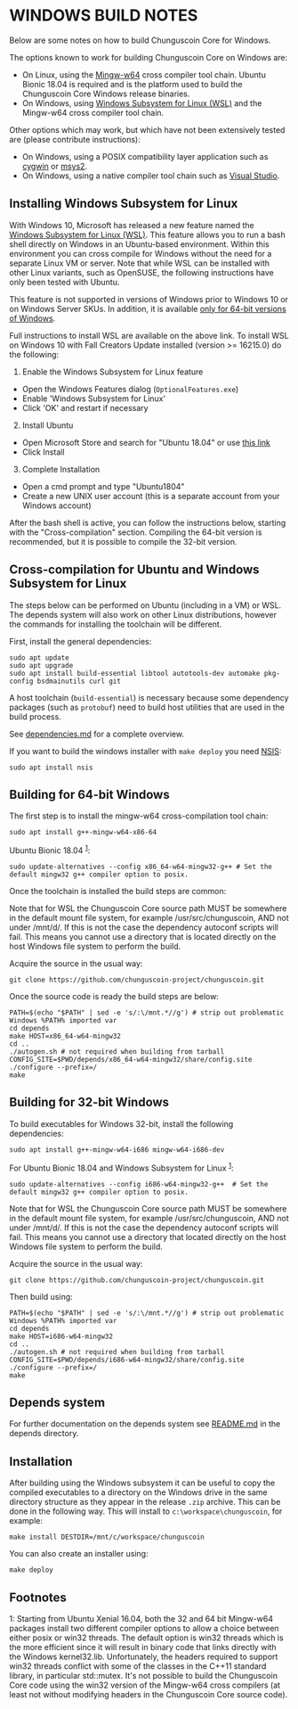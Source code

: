 WINDOWS BUILD NOTES
====================

Below are some notes on how to build Chunguscoin Core for Windows.

The options known to work for building Chunguscoin Core on Windows are:

* On Linux, using the [Mingw-w64](https://mingw-w64.org/doku.php) cross compiler tool chain. Ubuntu Bionic 18.04 is required
and is the platform used to build the Chunguscoin Core Windows release binaries.
* On Windows, using [Windows
Subsystem for Linux (WSL)](https://msdn.microsoft.com/commandline/wsl/about) and the Mingw-w64 cross compiler tool chain.

Other options which may work, but which have not been extensively tested are (please contribute instructions):

* On Windows, using a POSIX compatibility layer application such as [cygwin](http://www.cygwin.com/) or [msys2](http://www.msys2.org/).
* On Windows, using a native compiler tool chain such as [Visual Studio](https://www.visualstudio.com).

Installing Windows Subsystem for Linux
---------------------------------------

With Windows 10, Microsoft has released a new feature named the [Windows
Subsystem for Linux (WSL)](https://msdn.microsoft.com/commandline/wsl/about). This
feature allows you to run a bash shell directly on Windows in an Ubuntu-based
environment. Within this environment you can cross compile for Windows without
the need for a separate Linux VM or server. Note that while WSL can be installed with
other Linux variants, such as OpenSUSE, the following instructions have only been
tested with Ubuntu.

This feature is not supported in versions of Windows prior to Windows 10 or on
Windows Server SKUs. In addition, it is available [only for 64-bit versions of
Windows](https://msdn.microsoft.com/en-us/commandline/wsl/install_guide).

Full instructions to install WSL are available on the above link.
To install WSL on Windows 10 with Fall Creators Update installed (version >= 16215.0) do the following:

1. Enable the Windows Subsystem for Linux feature
  * Open the Windows Features dialog (`OptionalFeatures.exe`)
  * Enable 'Windows Subsystem for Linux'
  * Click 'OK' and restart if necessary
2. Install Ubuntu
  * Open Microsoft Store and search for "Ubuntu 18.04" or use [this link](https://www.microsoft.com/store/productId/9N9TNGVNDL3Q)
  * Click Install
3. Complete Installation
  * Open a cmd prompt and type "Ubuntu1804"
  * Create a new UNIX user account (this is a separate account from your Windows account)

After the bash shell is active, you can follow the instructions below, starting
with the "Cross-compilation" section. Compiling the 64-bit version is
recommended, but it is possible to compile the 32-bit version.

Cross-compilation for Ubuntu and Windows Subsystem for Linux
------------------------------------------------------------

The steps below can be performed on Ubuntu (including in a VM) or WSL. The depends system
will also work on other Linux distributions, however the commands for
installing the toolchain will be different.

First, install the general dependencies:

    sudo apt update
    sudo apt upgrade
    sudo apt install build-essential libtool autotools-dev automake pkg-config bsdmainutils curl git

A host toolchain (`build-essential`) is necessary because some dependency
packages (such as `protobuf`) need to build host utilities that are used in the
build process.

See [dependencies.md](dependencies.md) for a complete overview.

If you want to build the windows installer with `make deploy` you need [NSIS](https://nsis.sourceforge.io/Main_Page):

    sudo apt install nsis

## Building for 64-bit Windows

The first step is to install the mingw-w64 cross-compilation tool chain:

    sudo apt install g++-mingw-w64-x86-64

Ubuntu Bionic 18.04 <sup>[1](#footnote1)</sup>:

    sudo update-alternatives --config x86_64-w64-mingw32-g++ # Set the default mingw32 g++ compiler option to posix.

Once the toolchain is installed the build steps are common:

Note that for WSL the Chunguscoin Core source path MUST be somewhere in the default mount file system, for
example /usr/src/chunguscoin, AND not under /mnt/d/. If this is not the case the dependency autoconf scripts will fail.
This means you cannot use a directory that is located directly on the host Windows file system to perform the build.

Acquire the source in the usual way:

    git clone https://github.com/chunguscoin-project/chunguscoin.git

Once the source code is ready the build steps are below:

    PATH=$(echo "$PATH" | sed -e 's/:\/mnt.*//g') # strip out problematic Windows %PATH% imported var
    cd depends
    make HOST=x86_64-w64-mingw32
    cd ..
    ./autogen.sh # not required when building from tarball
    CONFIG_SITE=$PWD/depends/x86_64-w64-mingw32/share/config.site ./configure --prefix=/
    make

## Building for 32-bit Windows

To build executables for Windows 32-bit, install the following dependencies:

    sudo apt install g++-mingw-w64-i686 mingw-w64-i686-dev

For Ubuntu Bionic 18.04 and Windows Subsystem for Linux <sup>[1](#footnote1)</sup>:

    sudo update-alternatives --config i686-w64-mingw32-g++  # Set the default mingw32 g++ compiler option to posix.

Note that for WSL the Chunguscoin Core source path MUST be somewhere in the default mount file system, for
example /usr/src/chunguscoin, AND not under /mnt/d/. If this is not the case the dependency autoconf scripts will fail.
This means you cannot use a directory that located directly on the host Windows file system to perform the build.

Acquire the source in the usual way:

    git clone https://github.com/chunguscoin-project/chunguscoin.git

Then build using:

    PATH=$(echo "$PATH" | sed -e 's/:\/mnt.*//g') # strip out problematic Windows %PATH% imported var
    cd depends
    make HOST=i686-w64-mingw32
    cd ..
    ./autogen.sh # not required when building from tarball
    CONFIG_SITE=$PWD/depends/i686-w64-mingw32/share/config.site ./configure --prefix=/
    make

## Depends system

For further documentation on the depends system see [README.md](../depends/README.md) in the depends directory.

Installation
-------------

After building using the Windows subsystem it can be useful to copy the compiled
executables to a directory on the Windows drive in the same directory structure
as they appear in the release `.zip` archive. This can be done in the following
way. This will install to `c:\workspace\chunguscoin`, for example:

    make install DESTDIR=/mnt/c/workspace/chunguscoin

You can also create an installer using:

    make deploy

Footnotes
---------

<a name="footnote1">1</a>: Starting from Ubuntu Xenial 16.04, both the 32 and 64 bit Mingw-w64 packages install two different
compiler options to allow a choice between either posix or win32 threads. The default option is win32 threads which is the more
efficient since it will result in binary code that links directly with the Windows kernel32.lib. Unfortunately, the headers
required to support win32 threads conflict with some of the classes in the C++11 standard library, in particular std::mutex.
It's not possible to build the Chunguscoin Core code using the win32 version of the Mingw-w64 cross compilers (at least not without
modifying headers in the Chunguscoin Core source code).
